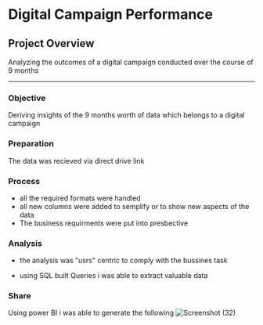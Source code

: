 # Digital Campaign Performance
## Project Overview

Analyzing the outcomes of a digital campaign conducted over the course of 9 months 

---

### Objective 

Deriving insights of the 9 months worth of data which belongs to a digital campaign

### Preparation

The data was recieved via direct drive link

### Process

- all the required formats were handled
- all new columns were added to semplify or to show new aspects of the data
- The business requirments were put into presbective

### Analysis

- the analysis was "usrs" centric to comply with the bussines task

- using SQL built Queries i was able to extract valuable data

### Share

Using power BI i was able to generate the following
![Screenshot (32)](https://github.com/AbdelrahmanHemdan17/Digital-Campaign-Performance/assets/161534505/f442ba3d-7d34-4b91-a0d4-85cc840c11c7)
